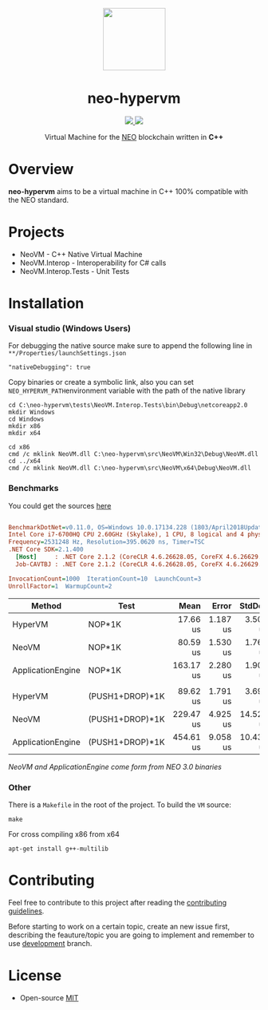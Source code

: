 <p align="center">
  <img src="http://res.cloudinary.com/vidsy/image/upload/v1503160820/CoZ_Icon_DARKBLUE_200x178px_oq0gxm.png" width="125px">
</p>

<h1 align="center">neo-hypervm</h1>

<p align="center">      
  <a href="https://travis-ci.org/CityOfZion/neo-hypervm">
    <img src="https://api.travis-ci.org/CityOfZion/neo-hypervm.svg?branch=master">
  </a>
  <a href="https://github.com/CityOfZion/neo-hypervm/blob/master/LICENSE.md">
    <img src="https://img.shields.io/badge/license-MIT-blue.svg">
  </a>
</p>

<p align="center">
    Virtual Machine for the <a href="https://neo.org">NEO</a> blockchain written in <b>C++</b>
</p>

# Overview

**neo-hypervm** aims to be a virtual machine in C++ 100% compatible with the NEO standard.

# Projects

* NeoVM - C++ Native Virtual Machine
* NeoVM.Interop - Interoperability for C# calls
* NeoVM.Interop.Tests - Unit Tests

# Installation

### Visual studio (Windows Users)
For debugging the native source make sure to append the following line in `**/Properties/launchSettings.json` 

```
"nativeDebugging": true
```
Copy binaries or create a symbolic link, also you can set `NEO_HYPERVM_PATH`environment variable with the path of the native library

```
cd C:\neo-hypervm\tests\NeoVM.Interop.Tests\bin\Debug\netcoreapp2.0
mkdir Windows
cd Windows
mkdir x86
mkdir x64

cd x86
cmd /c mklink NeoVM.dll C:\neo-hypervm\src\NeoVM\Win32\Debug\NeoVM.dll
cd ../x64
cmd /c mklink NeoVM.dll C:\neo-hypervm\src\NeoVM\x64\Debug\NeoVM.dll
```

### Benchmarks

You could get the sources [here](https://github.com/CityOfZion/neo-hypervm/tree/development/tests/Neo.HyperVM.Benchmarks/Benchmarks)

``` ini

BenchmarkDotNet=v0.11.0, OS=Windows 10.0.17134.228 (1803/April2018Update/Redstone4)
Intel Core i7-6700HQ CPU 2.60GHz (Skylake), 1 CPU, 8 logical and 4 physical cores
Frequency=2531248 Hz, Resolution=395.0620 ns, Timer=TSC
.NET Core SDK=2.1.400
  [Host]     : .NET Core 2.1.2 (CoreCLR 4.6.26628.05, CoreFX 4.6.26629.01), 64bit RyuJIT
  Job-CAVTBJ : .NET Core 2.1.2 (CoreCLR 4.6.26628.05, CoreFX 4.6.26629.01), 64bit RyuJIT

InvocationCount=1000  IterationCount=10  LaunchCount=3  
UnrollFactor=1  WarmupCount=2  

```

|            Method |   Test |      Mean |     Error |    StdDev |       Min |       Max |    Median | Rank |
|------------------ |------- |----------:|----------:|----------:|----------:|----------:|----------:|-----:|
|           HyperVM | NOP*1K |  17.66 us | 1.187 us | 3.501 us |  12.27 us |  27.68 us |  17.57 us |    1 |
|             NeoVM | NOP*1K |  80.59 us | 1.530 us | 1.761 us |  77.33 us |  83.66 us |  80.52 us |    2 |
| ApplicationEngine | NOP*1K | 163.17 us | 2.280 us | 1.904 us | 159.16 us | 167.62 us | 162.97 us |    3 |
| | | | | | | | | |
|           HyperVM | (PUSH1+DROP)*1K |  89.62 us | 1.791 us |  3.699 us |  82.67 us |  99.01 us |  89.50 us |    1 |
|             NeoVM | (PUSH1+DROP)*1K | 229.47 us | 4.925 us | 14.521 us | 200.12 us | 267.15 us | 228.49 us |    2 |
| ApplicationEngine | (PUSH1+DROP)*1K | 454.61 us | 9.058 us | 10.431 us | 436.31 us | 473.51 us | 456.10 us |    3 |

*NeoVM and ApplicationEngine come form from NEO 3.0 binaries*

### Other
There is a `Makefile` in the root of the project. To build the `VM` source:

```
make
```

For cross compiling x86 from x64

`apt-get install g++-multilib`

# Contributing

Feel free to contribute to this project after reading the
[contributing guidelines](https://github.com/CityOfZion/neo-go/blob/master/CONTRIBUTING.md).

Before starting to work on a certain topic, create an new issue first,
describing the feauture/topic you are going to implement and remember to use [development](https://github.com/CityOfZion/neo-hypervm/tree/development) branch.

# License

- Open-source [MIT](https://github.com/CityOfZion/neo-hypervm/blob/master/LICENCE.md)
